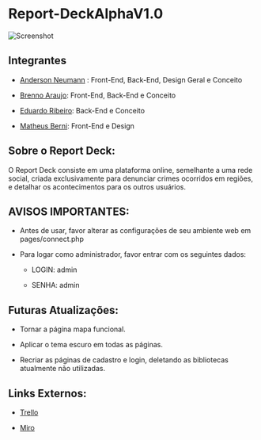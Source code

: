 # Report-DeckAlphaV1.0
![Screenshot](https://i.imgur.com/u9uasfm.png)

## Integrantes

- [Anderson Neumann](https://github.com/andersonneumann) : Front-End, Back-End, Design Geral e Conceito

- [Brenno Araujo](https://github.com/brennomeneses): Front-End, Back-End e Conceito

- [Eduardo Ribeiro](https://github.com/eduardosouza3): Back-End e Conceito

- [Matheus Berni](https://github.com/MatheusBerni): Front-End e Design

## Sobre o Report Deck:

O Report Deck consiste em uma plataforma online, semelhante a uma rede social, criada exclusivamente para denunciar crimes ocorridos em regiões, e detalhar os acontecimentos para os outros usuários.

## AVISOS IMPORTANTES:

- Antes de usar, favor alterar as configurações de seu ambiente web em pages/connect.php

- Para logar como administrador, favor entrar com os seguintes dados:

    - LOGIN: admin

    - SENHA: admin

## Futuras Atualizações:

- Tornar a página mapa funcional.

- Aplicar o tema escuro em todas as páginas.

- Recriar as páginas de cadastro e login, deletando as bibliotecas atualmente não utilizadas.

## Links Externos:

- [Trello](https://trello.com/b/FJEEcxFf/report-deck)

- [Miro](https://miro.com/app/board/o9J_lOhRHZ8=/)
